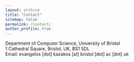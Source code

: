 ```yaml
---
layout: archive
title: "Contact"
sitemap: false
permalink: /contact/
author_profile: true
---
```

Department of Computer Science, University of Bristol<br>
1 Cathedral Square, Bristol, UK, BS1 5DL<br>
Email: evangelos [dot] kazakos [at] bristol [dot] ac [dot] uk